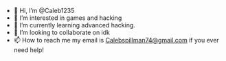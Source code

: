 - 👋 Hi, I’m @Caleb1235
- 👀 I’m interested in games and hacking
- 🌱 I’m currently learning advanced hacking.
- 💞️ I’m looking to collaborate on idk
- 📫 How to reach me my email is Calebspillman74@gmail.com if you ever need help!


<!---
Caleb1235/Caleb1235 is a ✨ special ✨ repository because its `README.md` (this file) appears on your GitHub profile.
You can click the Preview link to take a look at your changes.
--->

